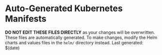 # Auto-Generated Kubernetes Manifests
**DO NOT EDIT THESE FILES DIRECTLY** as your changes will be overwritten.
These files are automatically generated.
To make changes, modify the Helm charts and values files in the `helm/` directory instead.
Last generated: $(date)
